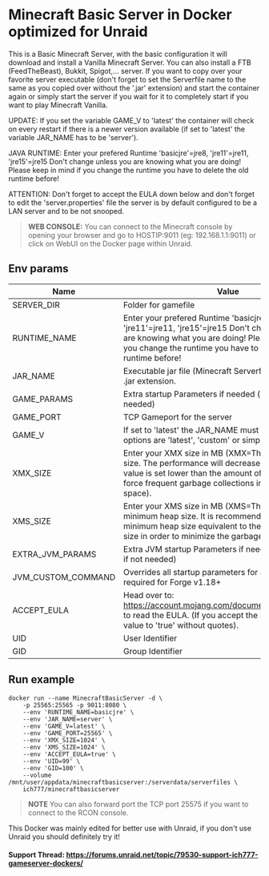 # Minecraft Basic Server in Docker optimized for Unraid
This is a Basic Minecraft Server, with the basic configuration it will download and install a Vanilla Minecraft Server. You can also install a FTB (FeedTheBeast), Bukkit, Spigot,... server.
If you want to copy over your favorite server executable (don't forget to set the Serverfile name to the same as you copied over without the '.jar' extension) and start the container again or simply start the server if you wait for it to completely start if you want to play Minecraft Vanilla.

UPDATE: If you set the variable GAME_V to 'latest' the container will check on every restart if there is a newer version available (if set to 'latest' the variable JAR_NAME has to be 'server').

JAVA RUNTIME: Enter your prefered Runtime 'basicjre'=jre8, 'jre11'=jre11, 'jre15'=jre15 Don't change unless you are knowing what you are doing! Please keep in mind if you change the runtime you have to delete the old runtime before!

ATTENTION: Don't forget to accept the EULA down below and don't forget to edit the 'server.properties' file the server is by default configured to be a LAN server and to be not snooped.

>**WEB CONSOLE:** You can connect to the Minecraft console by opening your browser and go to HOSTIP:9011 (eg: 192.168.1.1:9011) or click on WebUI on the Docker page within Unraid.

## Env params
| Name | Value | Example |
| --- | --- | --- |
| SERVER_DIR | Folder for gamefile | /serverdata/serverfiles |
| RUNTIME_NAME | Enter your prefered Runtime 'basicjre'=jre8, 'jre11'=jre11, 'jre15'=jre15 Don't change unless you are knowing what you are doing! Please keep in mind if you change the runtime you have to delete the old runtime before! | basicjre |
| JAR_NAME | Executable jar file (Minecraft Serverfile) withouat the .jar extension. | server |
| GAME_PARAMS | Extra startup Parameters if needed (leave empty if not needed) | empty |
| GAME_PORT | TCP Gameport for the server | 25565 |
| GAME_V | If set to 'latest' the JAR_NAME must be 'server' valid options are 'latest', 'custom' or simply leave empty | latest |
| XMX_SIZE | Enter your XMX size in MB (XMX=The maximum heap size. The performance will decrease if the max heap value is set lower than the amount of live data. It will force frequent garbage collections in order to free up space). | 1024 |
| XMS_SIZE | Enter your XMS size in MB (XMS=The initial and minimum heap size. It is recommended to set the minimum heap size equivalent to the maximum heap size in order to minimize the garbage collection). | 1024 |
| EXTRA_JVM_PARAMS | Extra JVM startup Parameters if needed (leave empty if not needed) | empty |
| JVM_CUSTOM_COMMAND | Overrides all startup parameters for JVM like it is required for Forge v1.18+ | empty |
| ACCEPT_EULA | Head over to: https://account.mojang.com/documents/minecraft_eula to read the EULA. (If you accept the EULA change the value to 'true' without quotes). | true |
| UID | User Identifier | 99 |
| GID | Group Identifier | 100 |

## Run example
```
docker run --name MinecraftBasicServer -d \
	-p 25565:25565 -p 9011:8080 \
	--env 'RUNTIME_NAME=basicjre' \
	--env 'JAR_NAME=server' \
	--env 'GAME_V=latest' \
	--env 'GAME_PORT=25565' \
	--env 'XMX_SIZE=1024' \
    --env 'XMS_SIZE=1024' \
    --env 'ACCEPT_EULA=true' \
	--env 'UID=99' \
	--env 'GID=100' \
	--volume /mnt/user/appdata/minecraftbasicserver:/serverdata/serverfiles \
	ich777/minecraftbasicserver
```
>**NOTE** You can also forward port the TCP port 25575 if you want to connect to the RCON console.


This Docker was mainly edited for better use with Unraid, if you don't use Unraid you should definitely try it!

#### Support Thread: https://forums.unraid.net/topic/79530-support-ich777-gameserver-dockers/